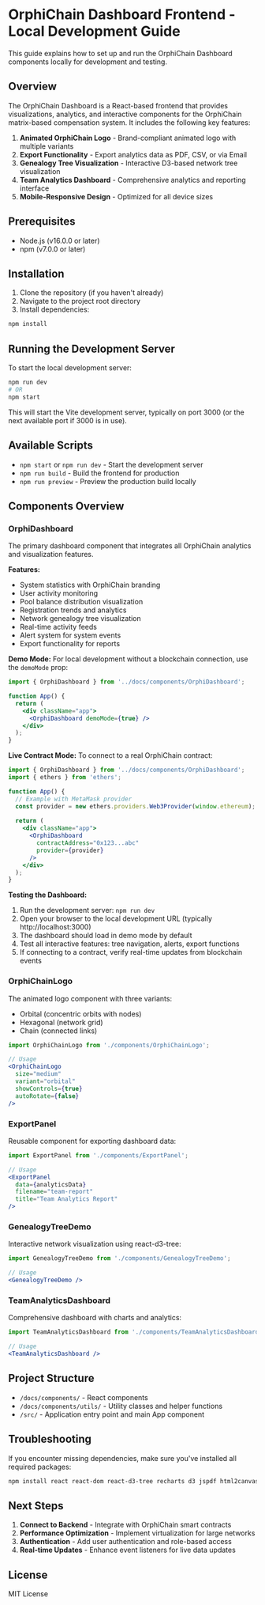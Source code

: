 # OrphiChain Dashboard Frontend - Local Development Guide

This guide explains how to set up and run the OrphiChain Dashboard components locally for development and testing.

## Overview

The OrphiChain Dashboard is a React-based frontend that provides visualizations, analytics, and interactive components for the OrphiChain matrix-based compensation system. It includes the following key features:

1. **Animated OrphiChain Logo** - Brand-compliant animated logo with multiple variants
2. **Export Functionality** - Export analytics data as PDF, CSV, or via Email
3. **Genealogy Tree Visualization** - Interactive D3-based network tree visualization
4. **Team Analytics Dashboard** - Comprehensive analytics and reporting interface
5. **Mobile-Responsive Design** - Optimized for all device sizes

## Prerequisites

- Node.js (v16.0.0 or later)
- npm (v7.0.0 or later)

## Installation

1. Clone the repository (if you haven't already)
2. Navigate to the project root directory
3. Install dependencies:

```bash
npm install
```

## Running the Development Server

To start the local development server:

```bash
npm run dev
# OR
npm start
```

This will start the Vite development server, typically on port 3000 (or the next available port if 3000 is in use).

## Available Scripts

- `npm start` or `npm run dev` - Start the development server
- `npm run build` - Build the frontend for production
- `npm run preview` - Preview the production build locally

## Components Overview

### OrphiDashboard

The primary dashboard component that integrates all OrphiChain analytics and visualization features.

**Features:**
- System statistics with OrphiChain branding
- User activity monitoring
- Pool balance distribution visualization
- Registration trends and analytics
- Network genealogy tree visualization
- Real-time activity feeds
- Alert system for system events
- Export functionality for reports

**Demo Mode:**
For local development without a blockchain connection, use the `demoMode` prop:

```jsx
import { OrphiDashboard } from '../docs/components/OrphiDashboard';

function App() {
  return (
    <div className="app">
      <OrphiDashboard demoMode={true} />
    </div>
  );
}
```

**Live Contract Mode:**
To connect to a real OrphiChain contract:

```jsx
import { OrphiDashboard } from '../docs/components/OrphiDashboard';
import { ethers } from 'ethers';

function App() {
  // Example with MetaMask provider
  const provider = new ethers.providers.Web3Provider(window.ethereum);
  
  return (
    <div className="app">
      <OrphiDashboard 
        contractAddress="0x123...abc" 
        provider={provider} 
      />
    </div>
  );
}
```

**Testing the Dashboard:**
1. Run the development server: `npm run dev`
2. Open your browser to the local development URL (typically http://localhost:3000)
3. The dashboard should load in demo mode by default
4. Test all interactive features: tree navigation, alerts, export functions
5. If connecting to a contract, verify real-time updates from blockchain events

### OrphiChainLogo

The animated logo component with three variants:
- Orbital (concentric orbits with nodes)
- Hexagonal (network grid)
- Chain (connected links)

```jsx
import OrphiChainLogo from './components/OrphiChainLogo';

// Usage
<OrphiChainLogo 
  size="medium" 
  variant="orbital" 
  showControls={true} 
  autoRotate={false} 
/>
```

### ExportPanel

Reusable component for exporting dashboard data:

```jsx
import ExportPanel from './components/ExportPanel';

// Usage
<ExportPanel 
  data={analyticsData} 
  filename="team-report" 
  title="Team Analytics Report" 
/>
```

### GenealogyTreeDemo

Interactive network visualization using react-d3-tree:

```jsx
import GenealogyTreeDemo from './components/GenealogyTreeDemo';

// Usage
<GenealogyTreeDemo />
```

### TeamAnalyticsDashboard

Comprehensive dashboard with charts and analytics:

```jsx
import TeamAnalyticsDashboard from './components/TeamAnalyticsDashboard';

// Usage
<TeamAnalyticsDashboard />
```

## Project Structure

- `/docs/components/` - React components
- `/docs/components/utils/` - Utility classes and helper functions
- `/src/` - Application entry point and main App component

## Troubleshooting

If you encounter missing dependencies, make sure you've installed all required packages:

```bash
npm install react react-dom react-d3-tree recharts d3 jspdf html2canvas file-saver
```

## Next Steps

1. **Connect to Backend** - Integrate with OrphiChain smart contracts
2. **Performance Optimization** - Implement virtualization for large networks
3. **Authentication** - Add user authentication and role-based access
4. **Real-time Updates** - Enhance event listeners for live data updates

## License

MIT License
